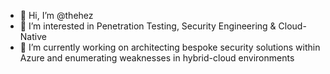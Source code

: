 - 👋 Hi, I’m @thehez
- 👀 I’m interested in Penetration Testing, Security Engineering & Cloud-Native
- 🌱 I’m currently working on architecting bespoke security solutions within Azure and enumerating weaknesses in hybrid-cloud environments

<!---
thehez/thehez is a ✨ special ✨ repository because its `README.md` (this file) appears on your GitHub profile.
You can click the Preview link to take a look at your changes.
--->
